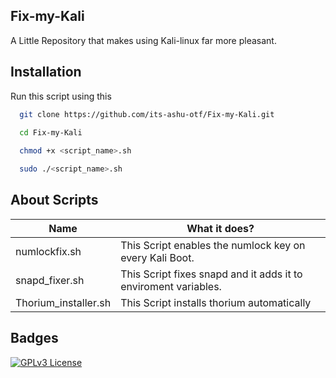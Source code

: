 ## Fix-my-Kali                                                       


A Little Repository that makes using Kali-linux far more pleasant.

## Installation

Run this script using this

```bash
  git clone https://github.com/its-ashu-otf/Fix-my-Kali.git
  
  cd Fix-my-Kali

  chmod +x <script_name>.sh

  sudo ./<script_name>.sh
```

## About Scripts

| Name            | What it does?                                                              |
| ----------------- | ------------------------------------------------------------------ |
| numlockfix.sh | This Script enables the numlock key on every Kali Boot. | 
| snapd_fixer.sh| This Script fixes snapd and it adds it to enviroment variables.  |
| Thorium_installer.sh| This Script installs thorium automatically  |
## Badges

[![GPLv3 License](https://img.shields.io/badge/License-GPL%20v3-yellow.svg)](https://opensource.org/licenses/)
